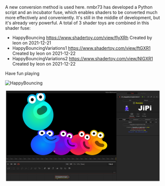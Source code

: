 <!-- +++ DO NOT REMOVE THIS COMMENT +++ DO NOT ADD OR EDIT ANY TEXT BEFORE THIS LINE +++ IT WOULD BE A REALLY BAD IDEA +++ -->

A new conversion method is used here. nmbr73 has developed a Python script and an incubator fuse, which enables shaders to be converted much more effectively and conveniently. It's still in the middle of development, but it's already very powerful.
A total of 3 shader toys are combined in this shader fuse:

- HappyBouncing            https://www.shadertoy.com/view/flyXRh Created by leon on 2021-12-21
- HappyBouncingVariations1 https://www.shadertoy.com/view/ftGXR1 Created by leon on 2021-12-22
- HappyBouncingVariations2 https://www.shadertoy.com/view/NlGXR1 Created by leon on 2021-12-22

Have fun playing

![HappyBouncing](https://user-images.githubusercontent.com/78935215/147247710-5e0126ac-7252-4d47-8b03-96c461cf4564.gif)


[![HappyBouncing](HappyBouncing.png)](HappyBouncing.fuse)

<!-- +++ DO NOT REMOVE THIS COMMENT +++ DO NOT EDIT ANY TEXT THAT COMES AFTER THIS LINE +++ TRUST ME: JUST DON'T DO IT +++ -->
